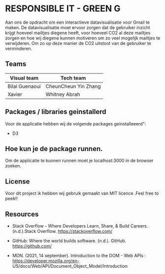 

# RESPONSIBLE IT - GREEN G  

Aan ons de opdracht om een Interactieve datavisualisatie voor Gmail te maken. De datavisualisatie moet ervoor zorgen dat de gebruiker inzicht krijgt hoeveel mailtjes diegene heeft, voor hoeveel CO2 al deze mailtjes zorgen en hoe wij diegene kunnen motiveren om zo veel mogelijk mailtjes te verwijderen. Om zo op deze manier de CO2 uitstoot van de gebruiker te verminderen. 


## Teams
| Visual team          | Tech team          
| ---------            | ------------------- 
| Bilal Guenaoui       |  CheunCheun Yin Zhang
| Xavier               |   Whitney Abrah
 

## Packages / libraries  geinstallerd

Voor de applicatie hebben wij  de volgende packages geinstalleeerd":
* D3



## Hoe kun je de package runnen. 
  Om de applicatie te kunnen runnen moet je localhost:3000 in de browser zoeken.

## License
Voor dit project  ik hebben wij gebruik gemaakt  van MIT licence .Feel free to peek!!


 

## Resources 

 -  Stack Overflow - Where Developers Learn, Share, & Build Careers. (n.d.).Stack Overflow. https://stackoverflow.com/
  
 -  GitHub: Where the world builds software. (n.d.). GitHub. https://github.com/
 
 -  MDN. (2021, 14 september). Introduction to the DOM - Web APIs : https://developer.mozilla.org/en-     US/docs/Web/API/Document_Object_Model/Introduction
     
  
  
  
  
 

 
  
  







    



















